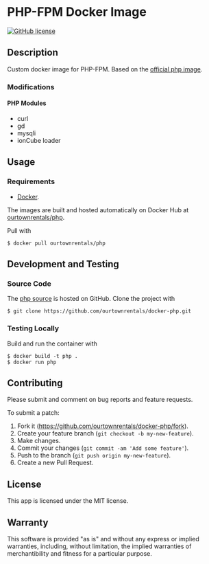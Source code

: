 # PHP-FPM Docker Image

[![GitHub license](https://img.shields.io/github/license/ourtownrentals/docker-php.svg)](./LICENSE.txt)

## Description

Custom docker image for PHP-FPM.
Based on the [official php image](https://hub.docker.com/_/php/).

### Modifications

#### PHP Modules

- curl
- gd
- mysqli
- ionCube loader

## Usage

### Requirements

- [Docker].

The images are built and hosted automatically on Docker Hub
at [ourtownrentals/php].

Pull with

```
$ docker pull ourtownrentals/php
```

[Docker]: https://www.docker.com/
[ourtownrentals/php]: https://hub.docker.com/r/ourtownrentals/php/

## Development and Testing

### Source Code

The [php source] is hosted on GitHub.
Clone the project with

```
$ git clone https://github.com/ourtownrentals/docker-php.git
```

[php source]: https://github.com/ourtownrentals/docker-php

### Testing Locally

Build and run the container with

```
$ docker build -t php .
$ docker run php
```

## Contributing

Please submit and comment on bug reports and feature requests.

To submit a patch:

1. Fork it (https://github.com/ourtownrentals/docker-php/fork).
2. Create your feature branch (`git checkout -b my-new-feature`).
3. Make changes.
4. Commit your changes (`git commit -am 'Add some feature'`).
5. Push to the branch (`git push origin my-new-feature`).
6. Create a new Pull Request.

## License

This app is licensed under the MIT license.

## Warranty

This software is provided "as is" and without any express or
implied warranties, including, without limitation, the implied
warranties of merchantibility and fitness for a particular
purpose.
